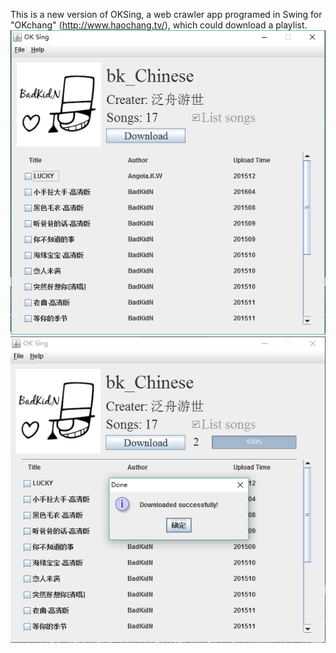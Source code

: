 This is a new version of OKSing, a web crawler app programed in Swing for "OKchang" (http://www.haochang.tv/), which could download a playlist.
![alt tag](https://github.com/fandw06/OKSing-new/blob/master/OKSing-new/pic1.png)
![alt tag](https://github.com/fandw06/OKSing-new/blob/master/OKSing-new/pic2.png)
